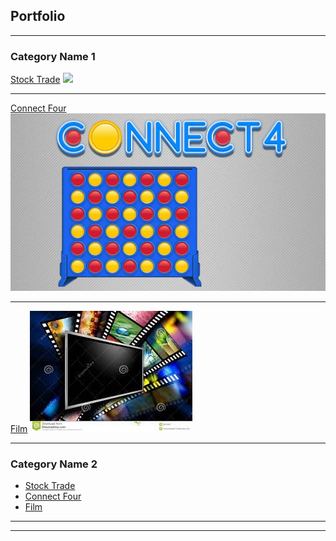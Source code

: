 ## Portfolio

---

### Category Name 1 

[Stock Trade](/sample_page)
<img src="images/dummy_thumbnail.jpg?raw=true"/>

---
[Connect Four](/pdf/sample_presentation.pdf)
<img src="images/connect4.webp?raw=true"/>

---
[Film](http://example.com/)
<img src="images/film.jpeg?raw=true"/>

---

### Category Name 2

- [Stock Trade](https://github.com/malxdeutsch/stocktrade)
- [Connect Four](https://github.com/malxdeutsch/hackathon)
- [Film](https://github.com/malxdeutsch/filmproject)


---




---


